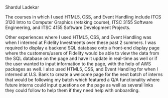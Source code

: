 Shardul Ladekar

The courses in which I used HTML5, CSS, and Event Handling include ITCS 3120 Intro to Computer Graphics (retaking course), ITSC 3155 Software Engineering, and ITSC 4155 Software Development Projects.

Other experiences where I used HTML5, CSS, and Event Handling was when I interned at Fidelity Investments over these past 2 summers. I was required to display a backend SQL database onto a front-end display page where the customers/users of Fidelity would be able to view the data from the SQL database on the page and have it update in real-time as well or if the user wanted to input information to the page, with the help of AWS packages as well. I also used HTML5, CSS, and Event Handling for when I interned at U.S. Bank to create a welcome page for the next batch of interns that would be following my batch which featured a Q/A functionality where future interns could input questions on the page as well as several links they could follow to help them if they need help with onboarding.
